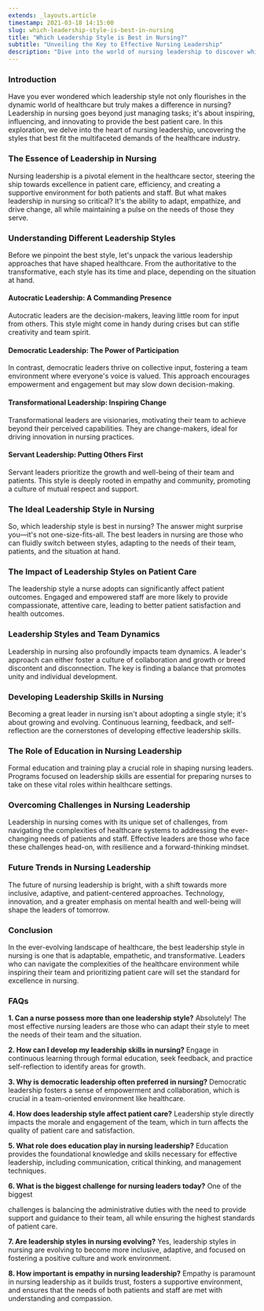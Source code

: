```yaml
---
extends: _layouts.article
timestamp: 2021-03-18 14:15:00
slug: which-leadership-style-is-best-in-nursing
title: "Which Leadership Style is Best in Nursing?"
subtitle: "Unveiling the Key to Effective Nursing Leadership"
description: "Dive into the world of nursing leadership to discover which style fosters excellence in patient care, staff engagement, and healthcare innovation. Learn the secrets to adapting and thriving in the dynamic healthcare environment."
---
```



### Introduction

Have you ever wondered which leadership style not only flourishes in the dynamic world of healthcare but truly makes a difference in nursing? Leadership in nursing goes beyond just managing tasks; it's about inspiring, influencing, and innovating to provide the best patient care. In this exploration, we delve into the heart of nursing leadership, uncovering the styles that best fit the multifaceted demands of the healthcare industry.

### The Essence of Leadership in Nursing

Nursing leadership is a pivotal element in the healthcare sector, steering the ship towards excellence in patient care, efficiency, and creating a supportive environment for both patients and staff. But what makes leadership in nursing so critical? It's the ability to adapt, empathize, and drive change, all while maintaining a pulse on the needs of those they serve.

### Understanding Different Leadership Styles

Before we pinpoint the best style, let's unpack the various leadership approaches that have shaped healthcare. From the authoritative to the transformative, each style has its time and place, depending on the situation at hand.

#### Autocratic Leadership: A Commanding Presence

Autocratic leaders are the decision-makers, leaving little room for input from others. This style might come in handy during crises but can stifle creativity and team spirit.

#### Democratic Leadership: The Power of Participation

In contrast, democratic leaders thrive on collective input, fostering a team environment where everyone's voice is valued. This approach encourages empowerment and engagement but may slow down decision-making.

#### Transformational Leadership: Inspiring Change

Transformational leaders are visionaries, motivating their team to achieve beyond their perceived capabilities. They are change-makers, ideal for driving innovation in nursing practices.

#### Servant Leadership: Putting Others First

Servant leaders prioritize the growth and well-being of their team and patients. This style is deeply rooted in empathy and community, promoting a culture of mutual respect and support.

### The Ideal Leadership Style in Nursing

So, which leadership style is best in nursing? The answer might surprise you—it's not one-size-fits-all. The best leaders in nursing are those who can fluidly switch between styles, adapting to the needs of their team, patients, and the situation at hand.

### The Impact of Leadership Styles on Patient Care

The leadership style a nurse adopts can significantly affect patient outcomes. Engaged and empowered staff are more likely to provide compassionate, attentive care, leading to better patient satisfaction and health outcomes.

### Leadership Styles and Team Dynamics

Leadership in nursing also profoundly impacts team dynamics. A leader's approach can either foster a culture of collaboration and growth or breed discontent and disconnection. The key is finding a balance that promotes unity and individual development.

### Developing Leadership Skills in Nursing

Becoming a great leader in nursing isn't about adopting a single style; it's about growing and evolving. Continuous learning, feedback, and self-reflection are the cornerstones of developing effective leadership skills.

### The Role of Education in Nursing Leadership

Formal education and training play a crucial role in shaping nursing leaders. Programs focused on leadership skills are essential for preparing nurses to take on these vital roles within healthcare settings.

### Overcoming Challenges in Nursing Leadership

Leadership in nursing comes with its unique set of challenges, from navigating the complexities of healthcare systems to addressing the ever-changing needs of patients and staff. Effective leaders are those who face these challenges head-on, with resilience and a forward-thinking mindset.

### Future Trends in Nursing Leadership

The future of nursing leadership is bright, with a shift towards more inclusive, adaptive, and patient-centered approaches. Technology, innovation, and a greater emphasis on mental health and well-being will shape the leaders of tomorrow.

### Conclusion

In the ever-evolving landscape of healthcare, the best leadership style in nursing is one that is adaptable, empathetic, and transformative. Leaders who can navigate the complexities of the healthcare environment while inspiring their team and prioritizing patient care will set the standard for excellence in nursing.

### FAQs

**1. Can a nurse possess more than one leadership style?**
Absolutely! The most effective nursing leaders are those who can adapt their style to meet the needs of their team and the situation.

**2. How can I develop my leadership skills in nursing?**
Engage in continuous learning through formal education, seek feedback, and practice self-reflection to identify areas for growth.

**3. Why is democratic leadership often preferred in nursing?**
Democratic leadership fosters a sense of empowerment and collaboration, which is crucial in a team-oriented environment like healthcare.

**4. How does leadership style affect patient care?**
Leadership style directly impacts the morale and engagement of the team, which in turn affects the quality of patient care and satisfaction.

**5. What role does education play in nursing leadership?**
Education provides the foundational knowledge and skills necessary for effective leadership, including communication, critical thinking, and management techniques.

**6. What is the biggest challenge for nursing leaders today?**
One of the biggest

 challenges is balancing the administrative duties with the need to provide support and guidance to their team, all while ensuring the highest standards of patient care.

**7. Are leadership styles in nursing evolving?**
Yes, leadership styles in nursing are evolving to become more inclusive, adaptive, and focused on fostering a positive culture and work environment.

**8. How important is empathy in nursing leadership?**
Empathy is paramount in nursing leadership as it builds trust, fosters a supportive environment, and ensures that the needs of both patients and staff are met with understanding and compassion.

